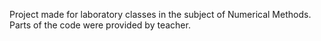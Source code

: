 Project made for laboratory classes in the subject of Numerical Methods. Parts of the code were provided by teacher.
